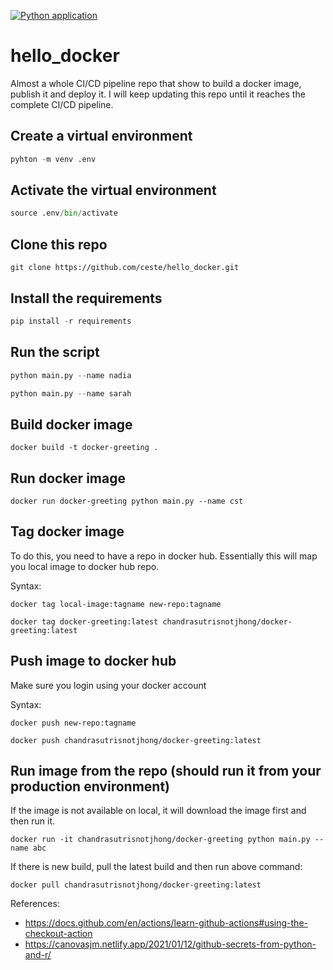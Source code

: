 [![Python application](https://github.com/ceste/hello_docker/actions/workflows/main.yml/badge.svg)](https://github.com/ceste/hello_docker/actions/workflows/main.yml)

# hello_docker

Almost a whole CI/CD pipeline repo that show to build a docker image, publish it and deploy it. I will keep updating this repo until it reaches the complete CI/CD pipeline.


## Create a virtual environment

```python
pyhton -m venv .env
```

## Activate the virtual environment

```python
source .env/bin/activate
```

## Clone this repo

```git
git clone https://github.com/ceste/hello_docker.git
```

## Install the requirements

```python
pip install -r requirements
```

## Run the script

```python
python main.py --name nadia
```

```python
python main.py --name sarah
```

## Build docker image

```docker
docker build -t docker-greeting .
```

## Run docker image

```docker
docker run docker-greeting python main.py --name cst
```

## Tag docker image

To do this, you need to have a repo in docker hub. Essentially this will map you local image to docker hub repo.

Syntax:

```docker
docker tag local-image:tagname new-repo:tagname
```

```docker
docker tag docker-greeting:latest chandrasutrisnotjhong/docker-greeting:latest
```

## Push image to docker hub

Make sure you login using your docker account

Syntax:
```docker
docker push new-repo:tagname
```

```docker
docker push chandrasutrisnotjhong/docker-greeting:latest
```

## Run image from the repo (should run it from your production environment)

If the image is not available on local, it will download the image first and then run it.

```docker
docker run -it chandrasutrisnotjhong/docker-greeting python main.py --name abc
```

If there is new build, pull the latest build and then run above command:

```docker
docker pull chandrasutrisnotjhong/docker-greeting:latest
```

References:
- https://docs.github.com/en/actions/learn-github-actions#using-the-checkout-action
- https://canovasjm.netlify.app/2021/01/12/github-secrets-from-python-and-r/

